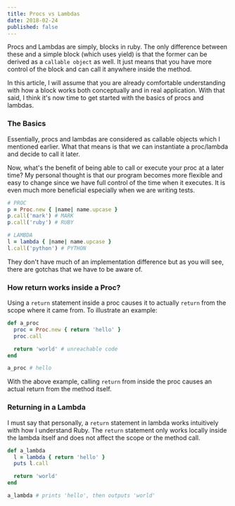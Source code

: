 ```yaml
---
title: Procs vs Lambdas
date: 2018-02-24
published: false
---
```


Procs and Lambdas are simply, blocks in ruby. The only difference between these and a simple block (which uses yield)
is that the former can be derived as a `callable object` as well. It just means that you have more control of the block
and can call it anywhere inside the method.

In this article, I will assume that you are already comfortable understanding with how a block works both conceptually
and in real application. With that said, I think it's now time to get started with the basics of procs and lambdas.

### The Basics

Essentially, procs and lambdas are considered as callable objects which I mentioned earlier. What that means is that we can
instantiate a proc/lambda and decide to call it later.

Now, what's the benefit of being able to call or execute your proc at a later
time? My personal thought is that our program becomes more flexible and easy to
change since we have full control of the time when it executes. It is even much
more beneficial especially when we are writing tests.

```ruby
# PROC
p = Proc.new { |name| name.upcase }
p.call('mark') # MARK
p.call('ruby') # RUBY

# LAMBDA
l = lambda { |name| name.upcase }
l.call('python') # PYTHON
```

They don't have much of an implementation difference but as you will see, there are gotchas that
we have to be aware of.

### How return works inside a Proc?

Using a `return` statement inside a proc causes it to actually `return` from the scope where it came from. To illustrate 
an example:

```ruby
def a_proc
  proc = Proc.new { return 'hello' }
  proc.call

  return 'world' # unreachable code
end

a_proc # hello
```

With the above example, calling `return` from inside the proc causes an actual return from the
method itself.

### Returning in a Lambda

I must say that personally, a `return` statement in lambda works intuitively with how I understand
Ruby. The `return` statement only works locally inside the lambda itself and does not affect the
scope or the method call.

```ruby
def a_lambda
  l = lambda { return 'hello' }
  puts l.call

  return 'world'
end

a_lambda # prints 'hello', then outputs 'world'
```
